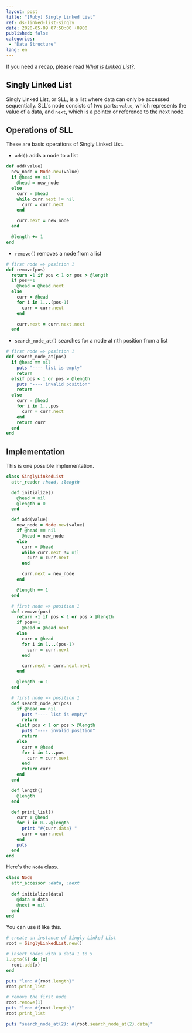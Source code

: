 ```yaml
---
layout: post
title: "[Ruby] Singly Linked List"
ref: ds-linked-list-singly
date: 2020-05-09 07:50:00 +0900
published: false
categories:
 - "Data Structure"
lang: en
---
```


If you need a recap, please read <i>[What is Linked List?](./en-data-structure-linked-list)</i>.


## Singly Linked List
Singly Linked List, or SLL, is a list where data can only be accessed sequentially. SLL's node
consists of two parts: `value`, which represents the value of a data, and `next`, which 
is a pointer or reference to the next node.

## Operations of SLL
These are basic operations of Singly Linked List.

- `add()` adds a node to a list

```rb
def add(value)
  new_node = Node.new(value)
  if @head == nil
    @head = new_node
  else
    curr = @head
    while curr.next != nil
      curr = curr.next
    end

    curr.next = new_node
  end

  @length += 1
end
```

- `remove()` removes a node from a list

```rb
# first node => position 1
def remove(pos)
  return -1 if pos < 1 or pos > @length
  if pos==1
    @head = @head.next
  else
    curr = @head
    for i in 1...(pos-1)
      curr = curr.next
    end

    curr.next = curr.next.next
  end
```


- `search_node_at()` searches for a node at nth position from a list

```rb
# first node => position 1
def search_node_at(pos)
  if @head == nil
    puts "---- list is empty"
    return 
  elsif pos < 1 or pos > @length
    puts "---- invalid position"
    return
  else
    curr = @head
    for i in 1...pos
      curr = curr.next
    end
    return curr
  end
end
```

## Implementation

This is one possible implementation.

```rb
class SinglyLinkedList
  attr_reader :head, :length

  def initialize()
    @head = nil
    @length = 0
  end

  def add(value)
    new_node = Node.new(value)
    if @head == nil
      @head = new_node
    else
      curr = @head
      while curr.next != nil
        curr = curr.next
      end

      curr.next = new_node
    end

    @length += 1
  end

  # first node => position 1
  def remove(pos)
    return -1 if pos < 1 or pos > @length
    if pos==1
      @head = @head.next
    else
      curr = @head
      for i in 1...(pos-1)
        curr = curr.next
      end

      curr.next = curr.next.next
    end

    @length -= 1
  end

  # first node => position 1
  def search_node_at(pos)
    if @head == nil
      puts "---- list is empty"
      return 
    elsif pos < 1 or pos > @length
      puts "---- invalid position"
      return
    else
      curr = @head
      for i in 1...pos
        curr = curr.next
      end
      return curr
    end
  end

  def length()
    @length
  end

  def print_list()
    curr = @head
    for i in 0...@length
      print "#{curr.data} "
      curr = curr.next
    end
    puts
  end
end
```

Here's the `Node` class.
```rb
class Node
  attr_accessor :data, :next
  
  def initialize(data)
    @data = data
    @next = nil
  end
end
```

You can use it like this.

```rb
# create an instance of Singly Linked List
root = SinglyLinkedList.new()

# insert nodes with a data 1 to 5
1.upto(5) do |x|
  root.add(x)
end

puts "len: #{root.length}"
root.print_list

# remove the first node
root.remove(1)
puts "len: #{root.length}"
root.print_list

puts "search_node_at(2): #{root.search_node_at(2).data}"
```
